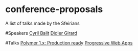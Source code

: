 # conference-proposals
A list of talks made by the Sfeirians

#Speakers
[Cyril Balit](speakers/cyrilbalit.md)
[Didier Girard](speakers/didiergirard.md)


#Talks
[Polymer 1.x: Production ready](talks/polymer1.md)
[Progressive Web Apps](talks/pwa.md)
